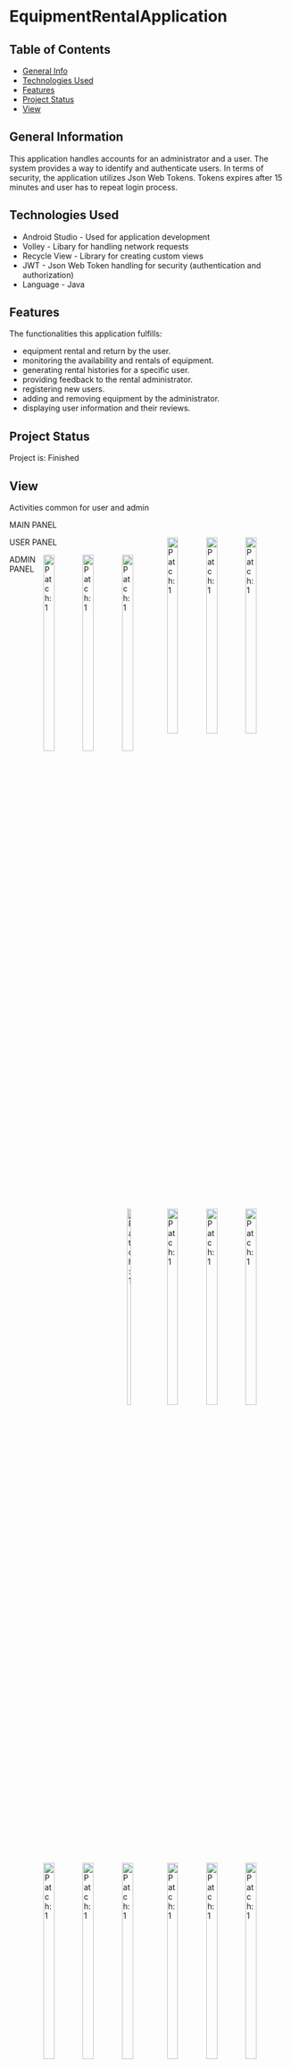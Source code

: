 # EquipmentRentalApplication

## Table of Contents
* [General Info](#general-information)
* [Technologies Used](#technologies-used)
* [Features](#features)
* [Project Status](#project-status)
* [View](#view)


## General Information
This application handles accounts for an administrator and a user.
The system provides a way to identify and authenticate users. 
In terms of security, the application utilizes Json Web Tokens. 
Tokens expires after 15 minutes and user has to repeat login process.


## Technologies Used
- Android Studio - Used for application development 
- Volley - Libary for handling network requests
- Recycle View - Library for creating custom views
- JWT - Json Web Token handling for security (authentication and authorization)
- Language - Java


## Features
The functionalities this application fulfills: 
- equipment rental and return by the user.
- monitoring the availability and rentals of equipment.
- generating rental histories for a specific user.
- providing feedback to the rental administrator.
- registering new users.
- adding and removing equipment by the administrator.
- displaying user information and their reviews.


## Project Status
Project is: Finished

## View
Activities common for user and admin

MAIN PANEL 

<body>
 <div style="float:right">
       <img src="https://github.com/JagodaDawidowska/EquipmentRentalApplication/assets/107955890/6ee9bd25-c1f9-4aa4-8d37-0cfd7e8b31be" width="30%" title="Patch: 1" />
      <img src="https://github.com/JagodaDawidowska/EquipmentRentalApplication/assets/107955890/e5be7424-263e-4c9d-8a56-082ba1d82980)" width="30%" title="Patch: 1" />
     <img src="https://github.com/JagodaDawidowska/EquipmentRentalApplication/assets/107955890/40a583f8-dfbb-4d9d-8ecc-2f6a0e587983)" width="30%" title="Patch: 1" />
</div>
</body>




USER PANEL


<body>
 <div style="float:right">
       <img src="https://github.com/JagodaDawidowska/EquipmentRentalApplication/assets/107955890/fe402b25-3018-4b6c-ba10-b20b9cbd07ce" width="30%" title="Patch: 1" />
      <img src="https://github.com/JagodaDawidowska/EquipmentRentalApplication/assets/107955890/2fe5ffca-084e-4d50-a83a-82a050ec5066" width="30%" title="Patch: 1" />
     <img src="https://github.com/JagodaDawidowska/EquipmentRentalApplication/assets/107955890/3c45c724-e4a3-48a9-b6c6-b75374fef2d5" width="30%" title="Patch: 1" />
</div>
</body>

<body>
 <div style="float:right">
       <img src="https://github.com/JagodaDawidowska/EquipmentRentalApplication/assets/107955890/8c88071b-0a21-4cf5-b46a-b3bfd16f4c65" width="30%" title="Patch: 1" />
      <img src="https://github.com/JagodaDawidowska/EquipmentRentalApplication/assets/107955890/b734d2c6-05d2-431b-908c-bc2efdceeaf3" width="30%" title="Patch: 1" />
     <img src="https://github.com/JagodaDawidowska/EquipmentRentalApplication/assets/107955890/9e437ce6-c2d5-4d60-ad00-21a218300dc3" width="30%" title="Patch: 1" />
</div>
</body>

<body>
 <div style="float:right">
       <img src="https://github.com/JagodaDawidowska/EquipmentRentalApplication/assets/107955890/2562058a-3a89-45b5-ba5c-a15ff9c6b68d" width="30%" title="Patch: 1" />

</div>
</body>


ADMIN PANEL



<body>
 <div style="float:right">
       <img src="https://github.com/JagodaDawidowska/EquipmentRentalApplication/assets/107955890/9eea48e9-f4a4-452d-9d4d-c305219ff331" width="30%" title="Patch: 1" />
      <img src="https://github.com/JagodaDawidowska/EquipmentRentalApplication/assets/107955890/487b99bb-63ed-4d53-b41a-0bb6ef185ac6" width="30%" title="Patch: 1" />
     <img src="https://github.com/JagodaDawidowska/EquipmentRentalApplication/assets/107955890/436753d9-6c01-4f50-8c81-98573cb7c606" width="30%" title="Patch: 1" />
</div>
</body>

<body>
 <div style="float:right">
       <img src="https://github.com/JagodaDawidowska/EquipmentRentalApplication/assets/107955890/fce02388-52d6-49b9-b0e2-204a8a05fa56)" width="30%" title="Patch: 1" />
      <img src="https://github.com/JagodaDawidowska/EquipmentRentalApplication/assets/107955890/f0307b76-2c47-4e1f-bfc6-3068cddc49d1" width="30%" title="Patch: 1" />
     <img src="https://github.com/JagodaDawidowska/EquipmentRentalApplication/assets/107955890/e34a348a-1705-49f9-a194-77cb40c4a241" width="30%" title="Patch: 1" />
</div>
</body>

<body>
 <div style="float:right">
       <img src="https://github.com/JagodaDawidowska/EquipmentRentalApplication/assets/107955890/28d3cff8-ab1b-4567-a908-e0f826434e75" width="30%" title="Patch: 1" />
      <img src="https://github.com/JagodaDawidowska/EquipmentRentalApplication/assets/107955890/093acd79-c78f-4e03-ae03-f66cbc8d2b0c" width="30%" title="Patch: 1" />
</div>
</body>

